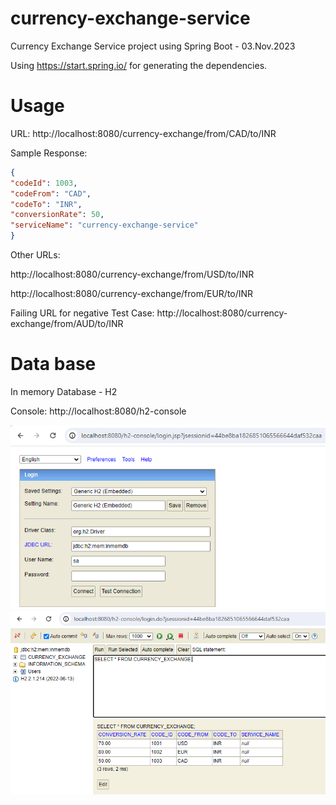 # currency-exchange-service
Currency Exchange Service project using Spring Boot - 03.Nov.2023

Using https://start.spring.io/ for generating the dependencies.

# Usage
URL: http://localhost:8080/currency-exchange/from/CAD/to/INR

Sample Response:

```json
{
"codeId": 1003,
"codeFrom": "CAD",
"codeTo": "INR",
"conversionRate": 50,
"serviceName": "currency-exchange-service"
}
```

Other URLs:

http://localhost:8080/currency-exchange/from/USD/to/INR

http://localhost:8080/currency-exchange/from/EUR/to/INR

Failing URL for negative Test Case: http://localhost:8080/currency-exchange/from/AUD/to/INR

# Data base
In memory Database - H2

Console: http://localhost:8080/h2-console

![img.png](img.png)
![img_1.png](img_1.png)
